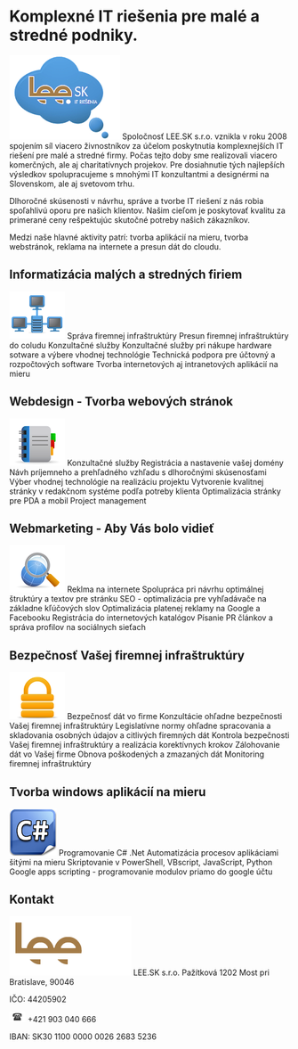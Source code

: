 
# Komplexné IT riešenia pre malé a stredné podniky.
![LEE SK IT riesenia](/images/LEElogo.png)
Spoločnosť LEE.SK s.r.o. vznikla v roku 2008 spojením síl viacero živnostníkov za účelom poskytnutia komplexnejších IT riešení pre malé a stredné firmy. Počas tejto doby sme realizovali viacero komerčných, ale aj charitatívnych projekov. Pre dosiahnutie tých najlepších výsledkov spolupracujeme s mnohými IT konzultantmi a designérmi na Slovenskom, ale aj svetovom trhu.

Dlhoročné skúsenosti v návrhu, správe a tvorbe IT riešení z nás robia spoľahlivú oporu pre našich klientov. Našim cieľom je poskytovať kvalitu za primerané ceny rešpektujúc skutočné potreby našich zákazníkov.

Medzi naše hlavné aktivity patrí: tvorba aplikácií na mieru, tvorba webstránok, reklama na internete a presun dát do cloudu.

## Informatizácia malých a stredných firiem
![Informatizácia](/images/icon-server.png)
Správa firemnej infraštruktúry
Presun firemnej infraštruktúry do coludu 
Konzultačné služby
Konzultačné služby pri nákupe hardware sotware a výbere vhodnej technológie 
Technická podpora pre účtovný a rozpočtových software
Tvorba internetových aj intranetových aplikácií na mieru

## Webdesign - Tvorba webových stránok
![Webdesign](/images/icon-bookmarks.png)
Konzultačné služby
Registrácia a nastavenie vašej domény
Návh príjemneho a prehľadného vzhľadu s dlhoročnými skúsenosťami 
Výber vhodnej technológie na realizáciu projektu
Vytvorenie kvalitnej stránky v redakčnom systéme podľa potreby klienta 
Optimalizácia stránky pre PDA a mobil
Project management

## Webmarketing - Aby Vás bolo vidieť
![Webmarketing](/images/icon-search.png)
Reklma na internete
Spolupráca pri návrhu optimálnej štruktúry a textov pre stránku 
SEO - optimalizácia pre vyhľadávače na základne kľúčových slov 
Optimalizácia platenej reklamy na Google a Facebooku
Registrácia do internetových katalógov
Písanie PR článkov a správa profilov na sociálnych sieťach

## Bezpečnosť Vašej firemnej infraštruktúry
![Webdesign](/images/icon-security.png)
Bezpečnosť dát vo firme
Konzultácie ohľadne bezpečnosti Vašej firemnej infraštruktúry
Legislatívne normy ohľadne spracovania a skladovania osobných údajov a citlivých firemných dát
Kontrola bezpečnosti Vašej firemnej infraštruktúry a realizácia korektívnych krokov
Zálohovanie dát vo Vašej firme
Obnova poškodených a zmazaných dát
Monitoring firemnej infraštruktúry

## Tvorba windows aplikácií na mieru
![Webdesign](/images/c-sharp.png)
Programovanie C# .Net
Automatizácia procesov aplikáciami šitými na mieru
Skriptovanie v PowerShell, VBscript, JavaScript, Python
Google apps scripting - programovanie modulov priamo do google účtu

## Kontakt
![Webdesign](/images/customLogo.gif)
LEE.SK s.r.o.
Pažítková 1202
Most pri Bratislave, 90046

IČO: 44205902

![Webdesign](/images/phone.png) +421 903 040 666

IBAN: SK30 1100 0000 0026 2683 5236